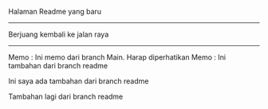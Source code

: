 Halaman Readme yang baru

---

Berjuang kembali ke jalan raya

---

Memo : Ini memo dari branch Main. Harap diperhatikan
Memo : Ini tambahan dari branch readme

Ini saya ada tambahan dari branch readme

Tambahan lagi dari branch readme
